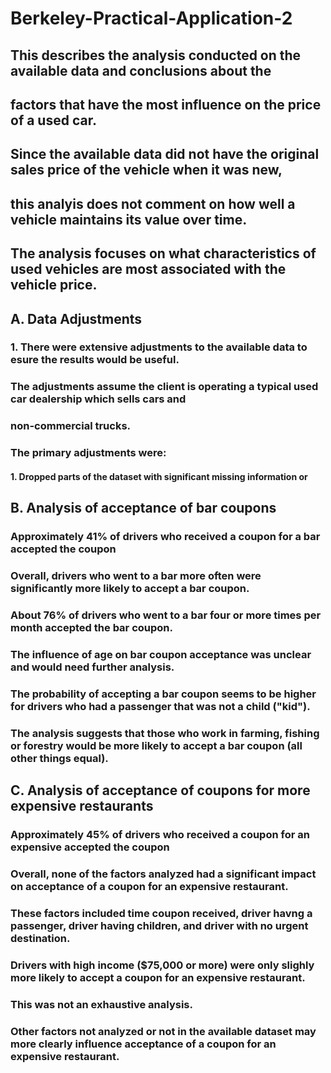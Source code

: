 # Berkeley-Practical-Application-2

## This describes the analysis conducted on the available data and conclusions about the 
## factors that have the most influence on the price of a used car.

## Since the available data did not have the original sales price of the vehicle when it was new,
## this analyis does not comment on how well a vehicle maintains its value over time.
## The analysis focuses on what characteristics of used vehicles are most associated with the vehicle price.

## A. Data Adjustments
### 1. There were extensive adjustments to the available data to esure the results would be useful.
### The adjustments assume the client is operating a typical used car dealership which sells cars and
### non-commercial trucks.
### The primary adjustments were:
#### 1. Dropped parts of the dataset with significant missing information or 

## B. Analysis of acceptance of bar coupons
### Approximately 41% of drivers who received a coupon for a bar accepted the coupon
### Overall, drivers who went to a bar more often were significantly more likely to accept a bar coupon.
### About 76% of drivers who went to a bar four or more times per month accepted the bar coupon.
### The influence of age on bar coupon acceptance was unclear and would need further analysis.
### The probability of accepting a bar coupon seems to be higher for drivers who had a passenger that was not a child ("kid").
### The analysis suggests that those who work in farming, fishing or forestry would be more likely to accept a bar coupon (all other things equal).

## C. Analysis of acceptance of coupons for more expensive restaurants
### Approximately 45% of drivers who received a coupon for an expensive accepted the coupon
### Overall, none of the factors analyzed had a significant impact on acceptance of a coupon for an expensive restaurant.
### These factors included time coupon received, driver havng a passenger, driver having children, and driver with no urgent destination.
### Drivers with high income ($75,000 or more) were only slighly more likely to accept a coupon for an expensive restaurant.
### This was not an exhaustive analysis.
### Other factors not analyzed or not in the available dataset may more clearly influence acceptance of a coupon for an expensive restaurant.

